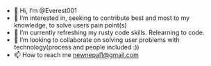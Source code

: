 - 👋 Hi, I’m @Everest001
- 👀 I’m interested in, seeking to contribute best and most to my knowledge, to solve users pain point(s)
- 🌱 I’m currently refreshing my rusty code skills. Relearning to code.
- 💞️ I’m looking to collaborate on solving user problems with technology(process and people included :))
- 📫 How to reach me newnepal1@gmail.com

<!---
Everest001/Everest001 is a ✨ special ✨ repository because its `README.md` (this file) appears on your GitHub profile.
You can click the Preview link to take a look at your changes.
--->
